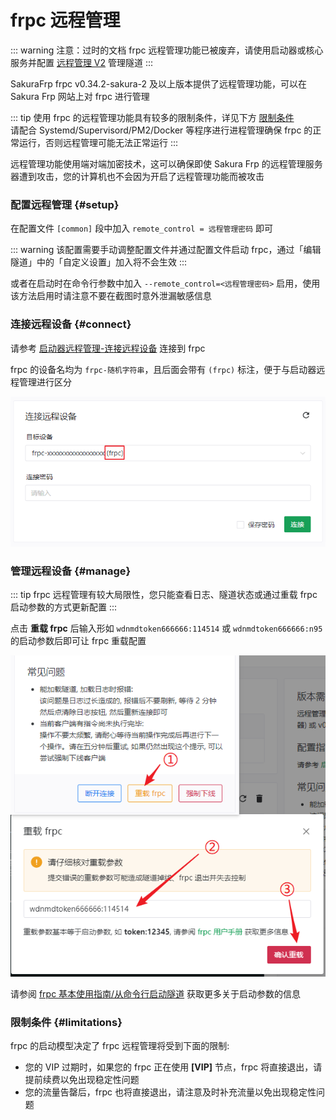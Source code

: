 # frpc 远程管理

::: warning 注意：过时的文档
frpc 远程管理功能已被废弃，请使用启动器或核心服务并配置 [远程管理 V2](/launcher/remote-v2.md) 管理隧道
:::

SakuraFrp frpc v0.34.2-sakura-2 及以上版本提供了远程管理功能，可以在 Sakura Frp 网站上对 frpc 进行管理

::: tip
使用 frpc 的远程管理功能具有较多的限制条件，详见下方 [限制条件](#limitations)  
请配合 Systemd/Supervisord/PM2/Docker 等程序进行进程管理确保 frpc 的正常运行，否则远程管理可能无法正常运行
:::

远程管理功能使用端对端加密技术，这可以确保即使 Sakura Frp 的远程管理服务器遭到攻击，您的计算机也不会因为开启了远程管理功能而被攻击

### 配置远程管理 {#setup}

在配置文件 `[common]` 段中加入 `remote_control = 远程管理密码` 即可

::: warning
该配置需要手动调整配置文件并通过配置文件启动 frpc，通过「编辑隧道」中的「自定义设置」加入将不会生效
:::

或者在启动时在命令行参数中加入 `--remote_control=<远程管理密码>` 启用，使用该方法启用时请注意不要在截图时意外泄漏敏感信息

### 连接远程设备 {#connect}

请参考 [启动器远程管理-连接远程设备](/launcher/remote.md#连接远程设备) 连接到 frpc

frpc 的设备名均为 `frpc-随机字符串`，且后面会带有 `(frpc)` 标注，便于与启动器远程管理进行区分

![](./_images/remote-0.png)

### 管理远程设备 {#manage}

::: tip
frpc 远程管理有较大局限性，您只能查看日志、隧道状态或通过重载 frpc 启动参数的方式更新配置
:::

点击 **重载 frpc** 后输入形如 `wdnmdtoken666666:114514` 或 `wdnmdtoken666666:n95` 的启动参数后即可让 frpc 重载配置

![](./_images/remote-1.png)

请参阅 [frpc 基本使用指南/从命令行启动隧道](/frpc/usage.md#cli-usage) 获取更多关于启动参数的信息

### 限制条件 {#limitations}

frpc 的启动模型决定了 frpc 远程管理将受到下面的限制:

+ 您的 VIP 过期时，如果您的 frpc 正在使用 **[VIP]** 节点，frpc 将直接退出，请提前续费以免出现稳定性问题
+ 您的流量告罄后，frpc 也将直接退出，请注意及时补充流量以免出现稳定性问题
